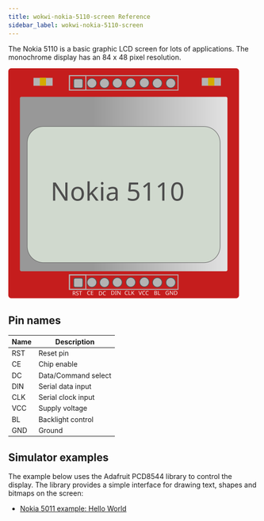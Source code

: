 ```yaml
---
title: wokwi-nokia-5110-screen Reference
sidebar_label: wokwi-nokia-5110-screen
---
```


The Nokia 5110 is a basic graphic LCD screen for lots of applications.
<ln/>
The monochrome display has an 84 x 48 pixel resolution.

![Nokia 5110 screen](wokwi-nokia-5110-screen.svg)

## Pin names

| Name | Description         |
| ---- | ------------------- |
| RST  | Reset pin           |
| CE   | Chip enable         |
| DC   | Data/Command select |
| DIN  | Serial data input   |
| CLK  | Serial clock input  |
| VCC  | Supply voltage      |
| BL   | Backlight control   |
| GND  | Ground              |


## Simulator examples
The example below uses the Adafruit PCD8544 library to control the display. The library provides a simple interface for drawing text, shapes and bitmaps on the screen:

- [Nokia 5011 example: Hello World](https://wokwi.com/projects/422590948073922561)
